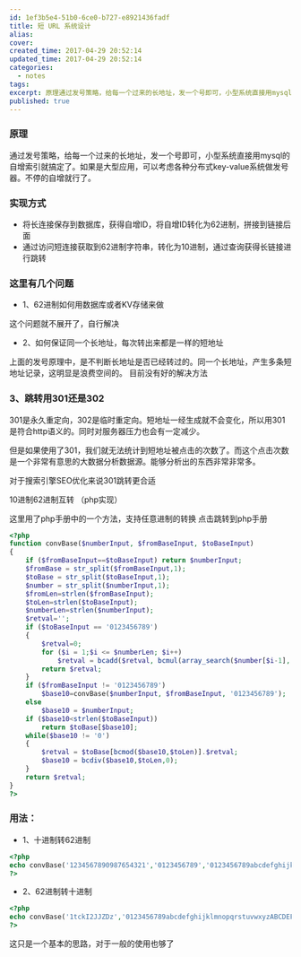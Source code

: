 ```yaml
---
id: 1ef3b5e4-51b0-6ce0-b727-e8921436fadf
title: 短 URL 系统设计
alias:
cover:
created_time: 2017-04-29 20:52:14
updated_time: 2017-04-29 20:52:14
categories:
  - notes
tags:
excerpt: 原理通过发号策略，给每一个过来的长地址，发一个号即可，小型系统直接用mysql的自增索引就搞定了。如果是大型应用，可以考虑各种分布式key-value系统做发号器。不停的自增就行了。实现方式将长连接保存到数据库，获得自增ID，将自增ID转化为62进制，拼接到链接后面通过访问短连接获取到62进制字符串
published: true
---
```


### 原理

通过发号策略，给每一个过来的长地址，发一个号即可，小型系统直接用mysql的自增索引就搞定了。如果是大型应用，可以考虑各种分布式key-value系统做发号器。不停的自增就行了。

<!-- more -->

### 实现方式

- 将长连接保存到数据库，获得自增ID，将自增ID转化为62进制，拼接到链接后面
- 通过访问短连接获取到62进制字符串，转化为10进制，通过查询获得长链接进行跳转

### 这里有几个问题

- 1、62进制如何用数据库或者KV存储来做

这个问题就不展开了，自行解决

- 2、如何保证同一个长地址，每次转出来都是一样的短地址

上面的发号原理中，是不判断长地址是否已经转过的。同一个长地址，产生多条短地址记录，这明显是浪费空间的。
目前没有好的解决方法

### 3、跳转用301还是302

301是永久重定向，302是临时重定向。短地址一经生成就不会变化，所以用301是符合http语义的。同时对服务器压力也会有一定减少。

但是如果使用了301，我们就无法统计到短地址被点击的次数了。而这个点击次数是一个非常有意思的大数据分析数据源。能够分析出的东西非常非常多。

对于搜索引擎SEO优化来说301跳转更合适

10进制62进制互转 （php实现）

这里用了php手册中的一个方法，支持任意进制的转换
点击跳转到php手册

```php
<?php
function convBase($numberInput, $fromBaseInput, $toBaseInput)
{
    if ($fromBaseInput==$toBaseInput) return $numberInput;
    $fromBase = str_split($fromBaseInput,1);
    $toBase = str_split($toBaseInput,1);
    $number = str_split($numberInput,1);
    $fromLen=strlen($fromBaseInput);
    $toLen=strlen($toBaseInput);
    $numberLen=strlen($numberInput);
    $retval='';
    if ($toBaseInput == '0123456789')
    {
        $retval=0;
        for ($i = 1;$i <= $numberLen; $i++)
            $retval = bcadd($retval, bcmul(array_search($number[$i-1], $fromBase),bcpow($fromLen,$numberLen-$i)));
        return $retval;
    }
    if ($fromBaseInput != '0123456789')
        $base10=convBase($numberInput, $fromBaseInput, '0123456789');
    else
        $base10 = $numberInput;
    if ($base10<strlen($toBaseInput))
        return $toBase[$base10];
    while($base10 != '0')
    {
        $retval = $toBase[bcmod($base10,$toLen)].$retval;
        $base10 = bcdiv($base10,$toLen,0);
    }
    return $retval;
}
?>
```

### 用法：

- 1、十进制转62进制

```php
<?php
echo convBase('1234567890987654321','0123456789','0123456789abcdefghijklmnopqrstuvwxyzABCDEFGHIJKLMNOPQRSTUVWXYZ');
?>
```

- 2、62进制转十进制

```php
<?php
echo convBase('1tckI2JJZDz','0123456789abcdefghijklmnopqrstuvwxyzABCDEFGHIJKLMNOPQRSTUVWXYZ','0123456789');
?>
```

这只是一个基本的思路，对于一般的使用也够了
